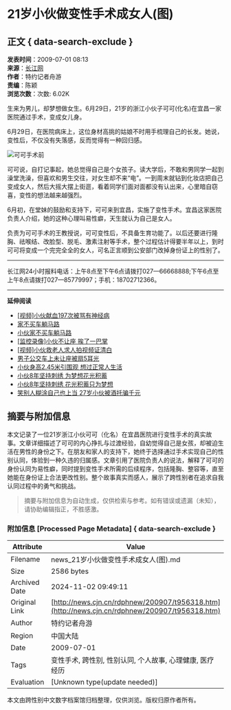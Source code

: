 # 21岁小伙做变性手术成女人(图)

## 正文 { data-search-exclude }


**发表时间**：2009-07-01 08:13  
**来源**：[长江网](http://www.cjn.cn)  
**作者**：特约记者舟游  
**责编**：陈颖  
**浏览次数**：次数: 6.02K  

生来为男儿，却梦想做女生。6月29日，21岁的浙江小伙子可可(化名)在宜昌一家医院通过手术，变成女儿身。

6月29日，在医院病床上，这位身材高挑的姑娘不时用手梳理自己的长发。她说，变性后，不仅没有失落感，反而觉得有一种回归感。

![可可手术前](./W020090701297527629559.jpg)

可可说，自打记事起，她总觉得自己是个女孩子。读大学后，不敢和男同学一起到澡堂洗澡，但喜欢和男生交往，对女生却不来“电”。一到周末就钻到化妆店把自己变成女人，然后大摇大摆上街逛，看着同学们面对面都没有认出来，心里暗自窃喜，变性的想法越来越强烈。

6月初，在堂妹的鼓励和支持下，可可来到宜昌，实施了变性手术。宜昌这家医院负责人介绍，她的这种心理叫易性癖，天生就认为自己是女人。

负责为可可手术的王教授说，可可变性后，不具备生育功能了。以后还要进行隆胸、祛喉结、改脸型、脱毛、激素注射等手术，整个过程估计得要半年以上，到时可可将变成一个完完全全的女人，可名正言顺到公安部门改掉身份证上的性别了。

---

长江网24小时报料电话：上午8点至下午6点请拨打027—66668888;下午6点至上午8点请拨打027—85779997；手机：18702712366。

---

**延伸阅读**  
- [\[视频\]小伙献血197次被骂有神经病](http://video.cjn.cn/html/channel1/201210/3752.html)  
- [家不买车躺马路](http://video.cjn.cn/html/channel1/201209/2810.html)  
- [小伙家不买车躺马路](http://video.cjn.cn/html/channel1/201209/2810.html)  
- [\[监控录像\]小伙不让座 挨了一巴掌](http://video.cjn.cn/html/channel1/201208/2725.html)  
- [\[视频\]小伙救老人求人拍视频证清白](http://video.cjn.cn/html/channel1/201208/2662.html)  
- [男子公交车上未让座被扇5耳光](http://video.cjn.cn/index.php?r=video/index/2658)  
- [小伙身高2.45米引围观 想过正常人生活](../../shxw/201111/t1565662.htm)  
- [小伙8年坚持刺绣 为梦想花光积蓄](../../shxw/201111/t1560106.htm)  
- [小伙8年坚持刺绣 花光积蓄只为梦想](../../nv/201111/t1560048.htm)  
- [笑别人糊涂自己也上当 27岁小伙被酒托骗千元](../../shxw/201110/t1541470.htm)

## 摘要与附加信息

<!-- tcd_abstract -->
本文记录了一位21岁浙江小伙可可（化名）在宜昌医院进行变性手术的真实故事。文章详细描述了可可的内心挣扎与过渡经验，自幼觉得自己是女孩，却被迫生活在男性的身份之下。在朋友和家人的支持下，她终于选择通过手术实现自己的性别认同，体验到一种久违的归属感。文章引用了医院负责人的说法，解释了可可的身份认同为易性癖，同时提到变性手术所需的后续程序，包括隆胸、整容等，直至她能在身份证上合法更改性别。整个故事真实而感人，展示了跨性别者在追求自我认同过程中的勇气和挑战。
<!-- tcd_abstract_end -->

> 摘要与附加信息为自动生成，仅供检索与参考。如有错误或遗漏（未知），请协助编辑指正，不胜感激。

### 附加信息 [Processed Page Metadata] { data-search-exclude }

| Attribute       | Value                                  |
|-----------------|----------------------------------------|
| Filename        | news_21岁小伙做变性手术成女人(图).md                             |
| Size            | 2586 bytes                           |
| Archived Date   | 2024-11-02 09:49:11                             |
| Original Link   | [http://news.cjn.cn/rdphnew/200907/t956318.htm](http://news.cjn.cn/rdphnew/200907/t956318.htm)                       |
| Author          | 特约记者舟游                               |
| Region          | 中国大陆                               |
| Date            | 2009-07-01                                 |
| Tags            | 变性手术, 跨性别, 性别认同, 个人故事, 心理健康, 医疗经历                                 |
| Evaluation            | [Unknown type(update needed)]                                 |
<!-- tcd_table_end -->

本文由跨性别中文数字档案馆归档整理，仅供浏览。版权归原作者所有。
